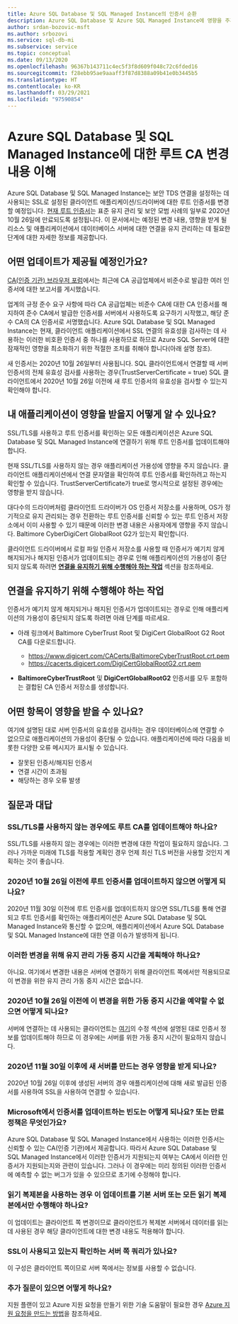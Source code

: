 ```yaml
---
title: Azure SQL Database 및 SQL Managed Instance의 인증서 순환
description: Azure SQL Database 및 Azure SQL Managed Instance에 영향을 주게 될 루트 인증서에 대해 예정된 변경 내용에 대해 알아봅니다.
author: srdan-bozovic-msft
ms.author: srbozovi
ms.service: sql-db-mi
ms.subservice: service
ms.topic: conceptual
ms.date: 09/13/2020
ms.openlocfilehash: 96367b143711c4ec5f3f8d609f048c72c6fded16
ms.sourcegitcommit: f28ebb95ae9aaaff3f87d8388a09b41e0b3445b5
ms.translationtype: HT
ms.contentlocale: ko-KR
ms.lasthandoff: 03/29/2021
ms.locfileid: "97590854"
---
```

# <a name="understanding-the-changes-in-the-root-ca-change-for-azure-sql-database--sql-managed-instance"></a>Azure SQL Database 및 SQL Managed Instance에 대한 루트 CA 변경 내용 이해

Azure SQL Database 및 SQL Managed Instance는 보안 TDS 연결을 설정하는 데 사용되는 SSL로 설정된 클라이언트 애플리케이션/드라이버에 대한 루트 인증서를 변경할 예정입니다. [현재 루트 인증서](https://www.digicert.com/CACerts/BaltimoreCyberTrustRoot.crt.pem)는 표준 유지 관리 및 보안 모범 사례의 일부로 2020년 10월 26일에 만료되도록 설정됩니다. 이 문서에서는 예정된 변경 내용, 영향을 받게 될 리소스 및 애플리케이션에서 데이터베이스 서버에 대한 연결을 유지 관리하는 데 필요한 단계에 대한 자세한 정보를 제공합니다.

## <a name="what-update-is-going-to-happen"></a>어떤 업데이트가 제공될 예정인가요?

[CA(인증 기관) 브라우저 포럼](https://cabforum.org/)에서는 최근에 CA 공급업체에서 비준수로 발급한 여러 인증서에 대한 보고서를 게시했습니다.

업계의 규정 준수 요구 사항에 따라 CA 공급업체는 비준수 CA에 대한 CA 인증서를 해지하여 준수 CA에서 발급한 인증서를 서버에서 사용하도록 요구하기 시작했고, 해당 준수 CA의 CA 인증서로 서명했습니다. Azure SQL Database 및 SQL Managed Instance는 현재, 클라이언트 애플리케이션에서 SSL 연결의 유효성을 검사하는 데 사용하는 이러한 비호환 인증서 중 하나를 사용하므로 하므로 Azure SQL Server에 대한 잠재적인 영향을 최소화하기 위한 적절한 조치를 취해야 합니다(아래 설명 참조).

새 인증서는 2020년 10월 26일부터 사용됩니다. SQL 클라이언트에서 연결할 때 서버 인증서의 전체 유효성 검사를 사용하는 경우(TrustServerCertificate = true) SQL 클라이언트에서 2020년 10월 26일 이전에 새 루트 인증서의 유효성을 검사할 수 있는지 확인해야 합니다.

## <a name="how-do-i-know-if-my-application-might-be-affected"></a>내 애플리케이션이 영향을 받을지 어떻게 알 수 있나요?

SSL/TLS를 사용하고 루트 인증서를 확인하는 모든 애플리케이션은 Azure SQL Database 및 SQL Managed Instance에 연결하기 위해 루트 인증서를 업데이트해야 합니다. 

현재 SSL/TLS를 사용하지 않는 경우 애플리케이션 가용성에 영향을 주지 않습니다. 클라이언트 애플리케이션에서 연결 문자열을 확인하여 루트 인증서를 확인하려고 하는지 확인할 수 있습니다. TrustServerCertificate가 true로 명시적으로 설정된 경우에는 영향을 받지 않습니다.

대다수의 드라이버처럼 클라이언트 드라이버가 OS 인증서 저장소를 사용하며, OS가 정기적으로 유지 관리되는 경우 전환하는 루트 인증서를 신뢰할 수 있는 루트 인증서 저장소에서 이미 사용할 수 있기 때문에 이러한 변경 내용은 사용자에게 영향을 주지 않습니다. Baltimore CyberDigiCert GlobalRoot G2가 있는지 확인합니다.

클라이언트 드라이버에서 로컬 파일 인증서 저장소를 사용할 때 인증서가 예기치 않게 해지되거나 해지된 인증서가 업데이트되는 경우로 인해 애플리케이션의 가용성이 중단되지 않도록 하려면 [**연결을 유지하기 위해 수행해야 하는 작업**](./ssl-root-certificate-expiring.md#what-do-i-need-to-do-to-maintain-connectivity) 섹션을 참조하세요.

## <a name="what-do-i-need-to-do-to-maintain-connectivity"></a>연결을 유지하기 위해 수행해야 하는 작업

인증서가 예기치 않게 해지되거나 해지된 인증서가 업데이트되는 경우로 인해 애플리케이션의 가용성이 중단되지 않도록 하려면 아래 단계를 따르세요.

*   아래 링크에서 Baltimore CyberTrust Root 및 DigiCert GlobalRoot G2 Root CA를 다운로드합니다.
    *   https://www.digicert.com/CACerts/BaltimoreCyberTrustRoot.crt.pem
    *   https://cacerts.digicert.com/DigiCertGlobalRootG2.crt.pem

*   **BaltimoreCyberTrustRoot** 및 **DigiCertGlobalRootG2** 인증서를 모두 포함하는 결합된 CA 인증서 저장소를 생성합니다.

## <a name="what-can-be-the-impact"></a>어떤 항목이 영향을 받을 수 있나요?
여기에 설명된 대로 서버 인증서의 유효성을 검사하는 경우 데이터베이스에 연결할 수 없으므로 애플리케이션의 가용성이 중단될 수 있습니다. 애플리케이션에 따라 다음을 비롯한 다양한 오류 메시지가 표시될 수 있습니다.
*   잘못된 인증서/해지된 인증서
*   연결 시간이 초과됨
*   해당하는 경우 오류 발생

## <a name="frequently-asked-questions"></a>질문과 대답

### <a name="if-i-am-not-using-ssltls-do-i-still-need-to-update-the-root-ca"></a>SSL/TLS를 사용하지 않는 경우에도 루트 CA를 업데이트해야 하나요?
SSL/TLS를 사용하지 않는 경우에는 이러한 변경에 대한 작업이 필요하지 않습니다. 그러나 가까운 미래에 TLS를 적용할 계획인 경우 언제 최신 TLS 버전을 사용할 것인지 계획하는 것이 좋습니다.

### <a name="what-will-happen-if-i-do-not-update-the-root-certificate-before-october-26-2020"></a>2020년 10월 26일 이전에 루트 인증서를 업데이트하지 않으면 어떻게 되나요?
2020년 11월 30일 이전에 루트 인증서를 업데이트하지 않으면 SSL/TLS를 통해 연결되고 루트 인증서를 확인하는 애플리케이션은 Azure SQL Database 및 SQL Managed Instance와 통신할 수 없으며, 애플리케이션에서 Azure SQL Database 및 SQL Managed Instance에 대한 연결 이슈가 발생하게 됩니다.

### <a name="do-i-need-to-plan-a-maintenance-downtime-for-this-changebr"></a>이러한 변경을 위해 유지 관리 가동 중지 시간을 계획해야 하나요?<BR>
아니요. 여기에서 변경한 내용은 서버에 연결하기 위해 클라이언트 쪽에서만 적용되므로 이 변경을 위한 유지 관리 가동 중지 시간은 없습니다.

### <a name="what-if-i-cannot-get-a-scheduled-downtime-for-this-change-before-october-26-2020"></a>2020년 10월 26일 이전에 이 변경을 위한 가동 중지 시간을 예약할 수 없으면 어떻게 되나요?
서버에 연결하는 데 사용되는 클라이언트는 [여기](./ssl-root-certificate-expiring.md#what-do-i-need-to-do-to-maintain-connectivity)의 수정 섹션에 설명된 대로 인증서 정보를 업데이트해야 하므로 이 경우에는 서버를 위한 가동 중지 시간이 필요하지 않습니다.

### <a name="if-i-create-a-new-server-after-november-30-2020-will-i-be-impacted"></a>2020년 11월 30일 이후에 새 서버를 만드는 경우 영향을 받게 되나요?
2020년 10월 26일 이후에 생성된 서버의 경우 애플리케이션에 대해 새로 발급된 인증서를 사용하여 SSL을 사용하여 연결할 수 있습니다.

### <a name="how-often-does-microsoft-update-their-certificates-or-what-is-the-expiry-policy"></a>Microsoft에서 인증서를 업데이트하는 빈도는 어떻게 되나요? 또는 만료 정책은 무엇인가요?
Azure SQL Database 및 SQL Managed Instance에서 사용하는 이러한 인증서는 신뢰할 수 있는 CA(인증 기관)에서 제공합니다. 따라서 Azure SQL Database 및 SQL Managed Instance에서 이러한 인증서가 지원되는지 여부는 CA에서 이러한 인증서가 지원되는지와 관련이 있습니다. 그러나 이 경우에는 미리 정의된 이러한 인증서에 예측할 수 없는 버그가 있을 수 있으므로 초기에 수정해야 합니다.

### <a name="if-i-am-using-read-replicas-do-i-need-to-perform-this-update-only-on-primary-server-or-all-the-read-replicas"></a>읽기 복제본을 사용하는 경우 이 업데이트를 기본 서버 또는 모든 읽기 복제본에서만 수행해야 하나요?
이 업데이트는 클라이언트 쪽 변경이므로 클라이언트가 복제본 서버에서 데이터를 읽는 데 사용된 경우 해당 클라이언트에 대한 변경 내용도 적용해야 합니다. 

### <a name="do-we-have-server-side-query-to-verify-if-ssl-is-being-used"></a>SSL이 사용되고 있는지 확인하는 서버 쪽 쿼리가 있나요?
이 구성은 클라이언트 쪽이므로 서버 쪽에서는 정보를 사용할 수 없습니다.

### <a name="what-if-i-have-further-questions"></a>추가 질문이 있으면 어떻게 하나요?
지원 플랜이 있고 Azure 지원 요청을 만들기 위한 기술 도움말이 필요한 경우 [Azure 지원 요청을 만드는 방법](../../azure-portal/supportability/how-to-create-azure-support-request.md)을 참조하세요.